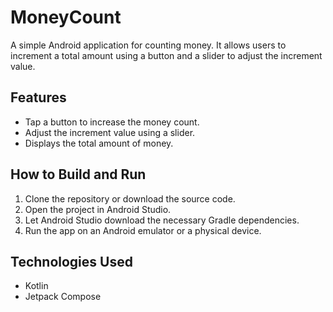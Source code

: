 # MoneyCount

A simple Android application for counting money. It allows users to increment a total amount using a button and a slider to adjust the increment value.

## Features

*   Tap a button to increase the money count.
*   Adjust the increment value using a slider.
*   Displays the total amount of money.

## How to Build and Run

1.  Clone the repository or download the source code.
2.  Open the project in Android Studio.
3.  Let Android Studio download the necessary Gradle dependencies.
4.  Run the app on an Android emulator or a physical device.

## Technologies Used

*   Kotlin
*   Jetpack Compose
